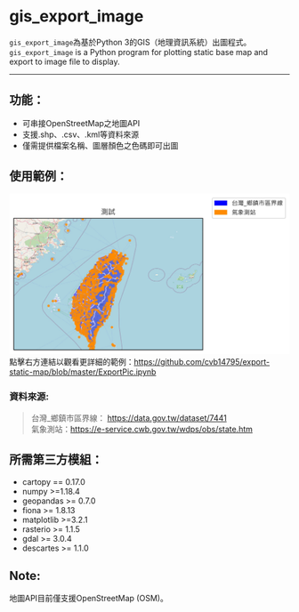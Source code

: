 # gis_export_image
`gis_export_image`為基於Python 3的GIS（地理資訊系統）出圖程式。  
`gis_export_image` is a Python program for plotting static base map and export to image file to display.

------

## 功能：

* 可串接OpenStreetMap之地圖API
* 支援.shp、.csv、.kml等資料來源
* 僅需提供檔案名稱、圖層顏色之色碼即可出圖

## 使用範例：
![image](https://github.com/cvb14795/export-static-map/blob/master/img/Example.jpg)
點擊右方連結以觀看更詳細的範例：https://github.com/cvb14795/export-static-map/blob/master/ExportPic.ipynb
  ### 資料來源:  
  > 台灣_鄉鎮市區界線： https://data.gov.tw/dataset/7441  
  > 氣象測站：https://e-service.cwb.gov.tw/wdps/obs/state.htm <br>
  

## 所需第三方模組：

* cartopy == 0.17.0
* numpy >=1.18.4
* geopandas >= 0.7.0
* fiona >= 1.8.13
* matplotlib >=3.2.1	
* rasterio >= 1.1.5
* gdal >= 3.0.4
* descartes >= 1.1.0

## Note:

地圖API目前僅支援OpenStreetMap (OSM)。
